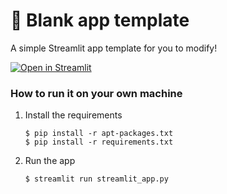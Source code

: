 # 🎈 Blank app template

A simple Streamlit app template for you to modify!

[![Open in Streamlit](https://static.streamlit.io/badges/streamlit_badge_black_white.svg)](https://blank-app-template.streamlit.app/)

### How to run it on your own machine

1. Install the requirements

   ```
   $ pip install -r apt-packages.txt
   $ pip install -r requirements.txt
   ```

2. Run the app

   ```
   $ streamlit run streamlit_app.py
   ```
